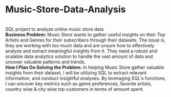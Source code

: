 # Music-Store-Data-Analysis
<br>
SQL project to analyze online music store data
<br>
<B>Business Problem:</B> Music Store wants to gather useful insights on their Top Artists and Genres for their subscribers through their datasets. The issue is, they are working with too much data and are unsure how to effectively analyze and extract meaningful insights from it. They need a robust and scalable data analytics solution to handle the vast amount of data and uncover valuable patterns and trends.
<br>
<B>How I Plan On Solving the Problem:</B> In helping Music Store gather valuable insights from their dataset, I will be utilizing SQL to extract relevant information, and conduct insightful analyses. By leveraging SQL's functions, I can uncover key metrics such as genre preferences, favorite artists, country wise & city wise top customers in terms of amount spent.

